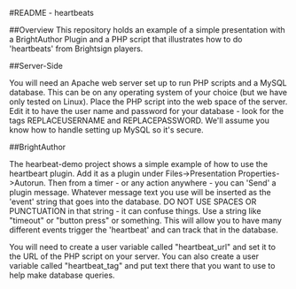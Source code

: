 #README - heartbeats

##Overview
This repository holds an example of a simple presentation with a BrightAuthor Plugin and a PHP script that illustrates how to do 'heartbeats' from Brightsign players.

##Server-Side

You will need an Apache web server set up to run PHP scripts and a MySQL database.  This can be on any operating system of your choice (but we have only tested on Linux).  Place the PHP script into the web space of the server.  Edit it to have the user name and password for your database - look for the tags REPLACEUSERNAME and REPLACEPASSWORD.  We'll assume you know how to handle setting up MySQL so it's secure.

##BrightAuthor

The hearbeat-demo project shows a simple example of how to use the heartbeart plugin.  Add it as a plugin under Files->Presentation Properties->Autorun.  Then from a timer - or any action anywhere - you can 'Send' a plugin message.  Whatever message text you use will be inserted as the 'event' string that goes into the database.  DO NOT USE SPACES OR PUNCTUATION in that string - it can confuse things.  Use a string like "timeout" or "button press" or something.  This will allow you to have many different events trigger the 'heartbeat' and can track that in the database.

<nowiki>You will need to create a user variable called "heartbeat_url" and set it to the URL of the PHP script on your server.  You can also create a user variable called "heartbeat_tag" and put text there that you want to use to help make database queries.  </nowiki>

